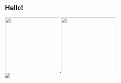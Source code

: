 ## Hello! 

<div>
  <a href="https://github.com/rafamachiaveli">
  <img height="180em" src="https://github-readme-stats.vercel.app/api?username=westerbeg&show_icons=true&theme=dark&include_all_commits=true&count_private=true"/>
  <img height="180em" src="https://github-readme-stats.vercel.app/api/top-langs/?username=westerbeg&layout=compact&langs_count=7&theme=dark"/>
</div>
  
  
  <div> 
        <a href="https://www.linkedin.com/in/rafael-machiaveli-944a06217/" target="_blank"><img src="https://img.shields.io/badge/-LinkedIn-%230077B5?style=for-the-badge&logo=linkedin&logoColor=white" target="_blank"></a> 
